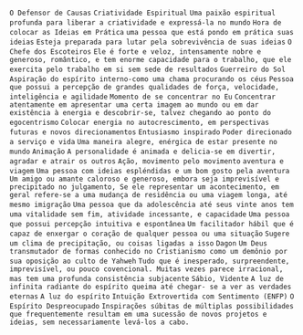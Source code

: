 `O Defensor de Causas` `Criatividade Espiritual` `Uma paixão espiritual
profunda para liberar a criatividade e expressá-la no mundo` `Hora de colocar
as Ideias em Prática` `uma pessoa que está pondo em prática suas ideias`
`Esteja preparada para lutar pela sobrevivência de suas ideias` `O Chefe dos
Escoteiros` `Ele é forte e veloz, intensamente nobre e generoso, romântico, e
tem enorme capacidade para o trabalho, que ele exercita pelo trabalho em si
sem sede de resultados` `Guerreiro do Sol` `Aspiração do espírito interno-como
uma chama procurando os céus` `Pessoa que possui a percepção de grandes
qualidades de força, velocidade, inteligência e agilidade` `Momento de se
concentrar no Eu` `Concentrar atentamente em apresentar uma certa imagem ao
mundo ou em dar existência à energia e descobrir-se, talvez chegando ao ponto
do egocentrismo` `Colocar energia no autocrescimento, em perspectivas futuras
e novos direcionamentos` `Entusiasmo inspirado` `Poder direcionado a serviço e
vida` `Uma maneira alegre, enérgica de estar presente no mundo` `Animação` `A
personalidade é animada e delicia-se em divertir, agradar e atrair os outros`
`Ação, movimento pelo movimento` `aventura e viagem` `Uma pessoa com ideias
espléndidas e um bom gosto pela aventura` `Um amigo ou amante caloroso e
generoso, embora seja imprevisível e precipitado no julgamento, Se ele
representar um acontecimento, em geral refere-se a uma mudança de residência
ou uma viagem longa, até mesmo imigração` `Uma pessoa que da adolescência até
seus vinte anos tem uma vitalidade sem fim, atividade incessante, e
capacidade` `Uma pessoa que possui percepção intuitiva e espontânea` `Um
facilitador hábil que é capaz de enxergar o coração de qualquer pessoa ou uma
situação` `Sugere um clima de precipitação, ou coisas ligadas a isso` `Dagon`
`Um Deus transmutador de formas conhecido no Cristianismo como um demônio por
sua oposição ao culto de Yahweh` `Tudo que é inesperado, surpreendente,
imprevisível, ou pouco covencional. Muitas vezes parece irracional, mas tem
uma profunda consistência subjacente` `Sábio, Vidente` `A luz de infinita
radiante do espírito queima até chegar- se a ver as verdades eternas` `A luz
do espírito` `Intuição Extrovertida com Sentimento (ENFP)` `O Espírito
Despreocupado` `Inspirações súbitas de múltiplas possibilidades que
frequentemente resultam em uma sucessão de novos projetos e ideias, sem
necessariamente levá-los a cabo.`

